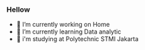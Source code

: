 ### Hellow 


- 🔭 I’m currently working on Home
- 🌱 I’m currently learning Data analytic
- 👯 i'm studying at Polytechnic STMI Jakarta
<!--
**Sssatriadi/SSSatriadi** is a ✨ _special_ ✨ repository because its `README.md` (this file) appears on your GitHub profile.

Here are some ideas to get you started:

- 🔭 I’m currently working on Home
- 🌱 I’m currently learning Data analytic
- 👯 i'm studying at Polytechnic STMI Jakarta

-->
